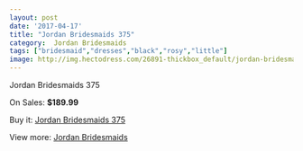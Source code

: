 ```yaml
---
layout: post
date: '2017-04-17'
title: "Jordan Bridesmaids 375"
category:  Jordan Bridesmaids
tags: ["bridesmaid","dresses","black","rosy","little"]
image: http://img.hectodress.com/26891-thickbox_default/jordan-bridesmaids-375.jpg
---
```

Jordan Bridesmaids 375

On Sales: **$189.99**
<a href="https://www.hectodress.com/-jordan-bridesmaids/12494-jordan-bridesmaids-375.html"><amp-img layout="responsive" width="600" height="600" src="//img.hectodress.com/26891-thickbox_default/jordan-bridesmaids-375.jpg" alt="Jordan Bridesmaids 375 0" /></a>

Buy it: [Jordan Bridesmaids 375](https://www.hectodress.com/-jordan-bridesmaids/12494-jordan-bridesmaids-375.html "Jordan Bridesmaids 375")

View more: [ Jordan Bridesmaids](https://www.hectodress.com/191--jordan-bridesmaids " Jordan Bridesmaids")